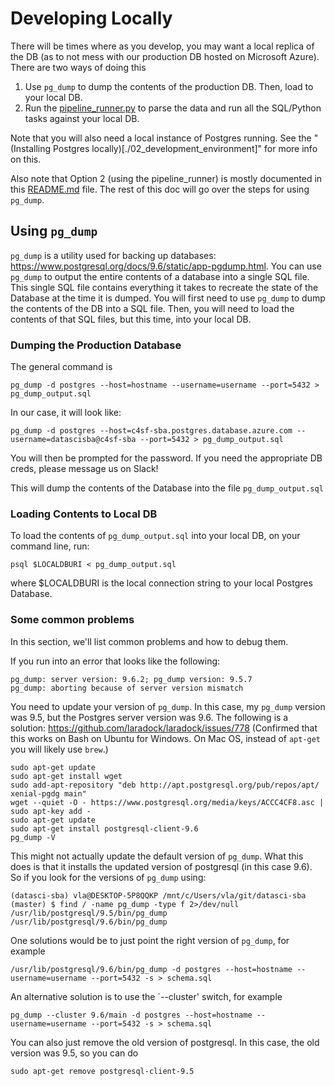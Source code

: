 # Developing Locally

There will be times where as you develop, you may want a local replica of the DB (as to not mess with our production DB hosted on Microsoft Azure). There are two ways of doing this

1. Use `pg_dump` to dump the contents of the production DB. Then, load to your local DB.
2. Run the [pipeline_runner.py](../pipeline/pipeline_runner.py) to parse the data and run all the SQL/Python tasks against your local DB.

Note that you will also need a local instance of Postgres running. See the "(Installing Postgres locally)[./02_development_environment]" for more info on this.

Also note that Option 2 (using the pipeline_runner) is mostly documented in this [README.md](../pipeline/README.md) file. The rest of this doc will go over the steps for using `pg_dump`.

## Using `pg_dump`

`pg_dump` is a utility used for backing up databases: https://www.postgresql.org/docs/9.6/static/app-pgdump.html. You can use `pg_dump` to output the entire contents of a database into a single SQL file. This single SQL file contains everything it takes to recreate the state of the Database at the time it is dumped. You will first need to use `pg_dump` to dump the contents of the DB into a SQL file. Then, you will need to load the contents of that SQL files, but this time, into your local DB.

### Dumping the Production Database
The general command is
```
pg_dump -d postgres --host=hostname --username=username --port=5432 > pg_dump_output.sql
```

In our case, it will look like:

```
pg_dump -d postgres --host=c4sf-sba.postgres.database.azure.com --username=datascisba@c4sf-sba --port=5432 > pg_dump_output.sql
```

You will then be prompted for the password. If you need the appropriate DB creds, please message us on Slack!

This will dump the contents of the Database into the file `pg_dump_output.sql`

### Loading Contents to Local DB
To load the contents of `pg_dump_output.sql` into your local DB, on your command line, run:

```
psql $LOCALDBURI < pg_dump_output.sql
```

where $LOCALDBURI is the local connection string to your local Postgres Database.

### Some common problems
In this section, we'll list common problems and how to debug them.

If you run into an error that looks like the following:
```
pg_dump: server version: 9.6.2; pg_dump version: 9.5.7
pg_dump: aborting because of server version mismatch
```

You need to update your version of `pg_dump`. In this case, my `pg_dump` version was 9.5, but the Postgres server version was 9.6. The following is a solution: https://github.com/laradock/laradock/issues/778 (Confirmed that this works on Bash on Ubuntu for Windows. On Mac OS, instead of `apt-get` you will likely use `brew`.)

```
sudo apt-get update
sudo apt-get install wget
sudo add-apt-repository "deb http://apt.postgresql.org/pub/repos/apt/ xenial-pgdg main"
wget --quiet -O - https://www.postgresql.org/media/keys/ACCC4CF8.asc | sudo apt-key add -
sudo apt-get update
sudo apt-get install postgresql-client-9.6
pg_dump -V
```

This might not actually update the default version of `pg_dump`. What this does is that it installs the updated version of postgresql (in this case 9.6). So if you look for the versions of `pg_dump` using:

```
(datasci-sba) vla@DESKTOP-5P8QQKP /mnt/c/Users/vla/git/datasci-sba (master) $ find / -name pg_dump -type f 2>/dev/null
/usr/lib/postgresql/9.5/bin/pg_dump
/usr/lib/postgresql/9.6/bin/pg_dump
```

One solutions would be to just point the right version of `pg_dump`, for example

```
/usr/lib/postgresql/9.6/bin/pg_dump -d postgres --host=hostname --username=username --port=5432 -s > schema.sql
```

An alternative solution is to use the `--cluster' switch, for example

```
pg_dump --cluster 9.6/main -d postgres --host=hostname --username=username --port=5432 -s > schema.sql
```


You can also just remove the old version of postgresql. In this case, the old version was 9.5, so you can do
```
sudo apt-get remove postgresql-client-9.5
```

